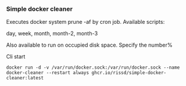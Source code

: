 ### Simple docker cleaner

Executes docker system prune -af by cron job. Available scripts:

day, week, month, month-2, month-3

Аlso available to run on occupied disk space. Specify the number%

Cli start

`docker run -d -v /var/run/docker.sock:/var/run/docker.sock --name docker-cleaner --restart always ghcr.io/rissd/simple-docker-cleaner:latest`
